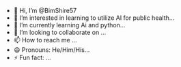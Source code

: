 - 👋 Hi, I’m @BimShire57
- 👀 I’m interested in learning to utilize AI for public health...
- 🌱 I’m currently learning Ai and python...
- 💞️ I’m looking to collaborate on ...
- 📫 How to reach me ...
- 😄 Pronouns: He/Him/His...
- ⚡ Fun fact: ...

<!---
BimShire57/BimShire57 is a ✨ special ✨ repository because its `README.md` (this file) appears on your GitHub profile.
You can click the Preview link to take a look at your changes.
--->
